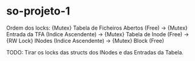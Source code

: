 # so-projeto-1

Ordem dos locks: {Mutex} Tabela de Ficheiros Abertos (Free) -> {Mutex} Entrada da TFA (Indice Ascendente) -> {Mutex} Tabela de Inode (Free) ->  {RW Lock} INodes (Indice Ascendente) -> {Mutex} Block (Free)

TODO: Tirar os locks das structs dos INodes e das Entradas da Tabela.